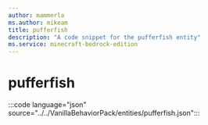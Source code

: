 ```yaml
---
author: mammerla
ms.author: mikeam
title: pufferfish
description: "A code snippet for the pufferfish entity"
ms.service: minecraft-bedrock-edition
---
```


# pufferfish

:::code language="json" source="../../VanillaBehaviorPack/entities/pufferfish.json":::

